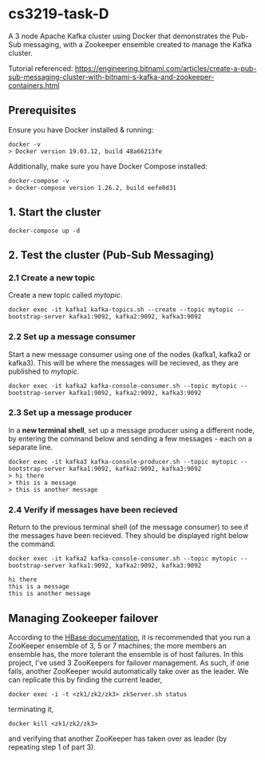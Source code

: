 # cs3219-task-D
A 3 node Apache Kafka cluster using Docker that demonstrates the Pub-Sub messaging, with a Zookeeper ensemble created to manage the Kafka cluster.

Tutorial referenced: https://engineering.bitnami.com/articles/create-a-pub-sub-messaging-cluster-with-bitnami-s-kafka-and-zookeeper-containers.html

## Prerequisites
Ensure you have Docker installed & running:

```
docker -v
> Docker version 19.03.12, build 48a66213fe
```

Additionally, make sure you have Docker Compose installed:

```
docker-compose -v
> docker-compose version 1.26.2, build eefe0d31
```

## 1. Start the cluster

```
docker-compose up -d
```

## 2. Test the cluster (Pub-Sub Messaging)
### 2.1 Create a new topic 
Create a new topic called *mytopic*.

```
docker exec -it kafka1 kafka-topics.sh --create --topic mytopic --bootstrap-server kafka1:9092, kafka2:9092, kafka3:9092
```
### 2.2 Set up a message consumer
Start a new message consumer using one of the nodes (kafka1, kafka2 or kafka3). This will be where the messages will be recieved, as they are published to *mytopic*.
```
docker exec -it kafka2 kafka-console-consumer.sh --topic mytopic --bootstrap-server kafka1:9092, kafka2:9092, kafka3:9092
```
### 2.3 Set up a message producer
In a __new terminal shell__, set up a message producer using a different node, by entering the command below and sending a few messages - each on a separate line.
```
docker exec -it kafka3 kafka-console-producer.sh --topic mytopic --bootstrap-server kafka1:9092, kafka2:9092, kafka3:9092
> hi there
> this is a message
> this is another message
```
### 2.4 Verify if messages have been recieved
Return to the previous terminal shell (of the message consumer) to see if the messages have been recieved. They should be displayed right below the command.

```
docker exec -it kafka2 kafka-console-consumer.sh --topic mytopic --bootstrap-server kafka1:9092, kafka2:9092, kafka3:9092

hi there
this is a message
this is another message
```

## Managing Zookeeper failover
According to the [HBase documentation](http://hbase.apache.org/book.html#zookeeper), it is recommended that you run a ZooKeeper ensemble of 3, 5 or 7 machines; the more members an ensemble has, the more tolerant the ensemble is of host failures. In this project, I've used 3 ZooKeepers for failover management. As such, if one fails, another ZooKeeper would automatically take over as the leader. We can replicate this by
finding the current leader,
```
docker exec -i -t <zk1/zk2/zk3> zkServer.sh status
```
terminating it,
```
docker kill <zk1/zk2/zk3>
```
and verifying that another ZooKeeper has taken over as leader (by repeating step 1 of part 3).
